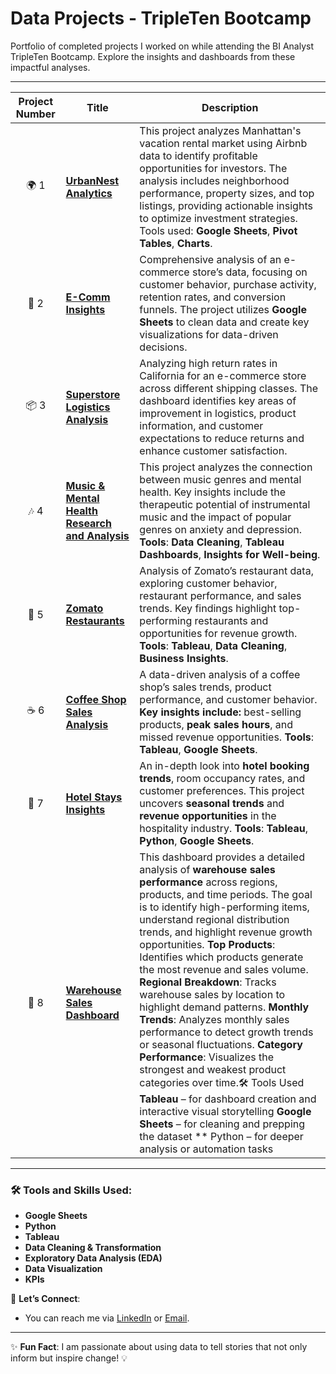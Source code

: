 # Data Projects - TripleTen Bootcamp

Portfolio of completed projects I worked on while attending the BI Analyst TripleTen Bootcamp. Explore the insights and dashboards from these impactful analyses.

---

| **Project Number** | **Title** | **Description** |
| :---------------: | ----------- | ------------ |
| 🌍 1 | [**UrbanNest Analytics**](https://docs.google.com/spreadsheets/d/1Cxh5BZZzvQIZ5wAb0TGzpXUaVOcipXXlkg3a5iDdfz4/edit?usp=sharing) | This project analyzes Manhattan's vacation rental market using Airbnb data to identify profitable opportunities for investors. The analysis includes neighborhood performance, property sizes, and top listings, providing actionable insights to optimize investment strategies. Tools used: **Google Sheets**, **Pivot Tables**, **Charts**. |
| 🛒 2 | [**E-Comm Insights**](https://docs.google.com/spreadsheets/d/1ZkFRRoC1LxGZjKQM1ZhiqVoGbdOZmQXi0pKvJ0yxo-I/edit?usp=sharing) | Comprehensive analysis of an e-commerce store’s data, focusing on customer behavior, purchase activity, retention rates, and conversion funnels. The project utilizes **Google Sheets** to clean data and create key visualizations for data-driven decisions. |
| 📦 3 | [**Superstore Logistics Analysis**](https://public.tableau.com/views/SuperstoreLogisticsAnalysis/Dashboard32?:language=en-US&:sid=&:redirect=auth&:display_count=n&:origin=viz_share_link) | Analyzing high return rates in California for an e-commerce store across different shipping classes. The dashboard identifies key areas of improvement in logistics, product information, and customer expectations to reduce returns and enhance customer satisfaction. |
| 🎶 4 | [**Music & Mental Health Research and Analysis**](https://public.tableau.com/views/MusicandMentalHealthPresentation/MusicandMentalHealth?:language=en-US&:sid=&:redirect=auth&:display_count=n&:origin=viz_share_link) | This project analyzes the connection between music genres and mental health. Key insights include the therapeutic potential of instrumental music and the impact of popular genres on anxiety and depression. **Tools**: **Data Cleaning**, **Tableau Dashboards**, **Insights for Well-being**. |
| 🍴 5 | [**Zomato Restaurants**](https://public.tableau.com/views/UpdatedZomatoAnalysis/ZomatosRestaurantAnalysis?:language=en-US&:sid=&:redirect=auth&:display_count=n&:origin=viz_share_link) | Analysis of Zomato’s restaurant data, exploring customer behavior, restaurant performance, and sales trends. Key findings highlight top-performing restaurants and opportunities for revenue growth. **Tools**: **Tableau**, **Data Cleaning**, **Business Insights**. |
| ☕ 6 | [**Coffee Shop Sales Analysis**](https://public.tableau.com/app/profile/tasha.curtis/viz/CoffeeShopDataset_17421543632310/Dashboard1?publish=yes) | A data-driven analysis of a coffee shop’s sales trends, product performance, and customer behavior. **Key insights include:** best-selling products, **peak sales hours**, and missed revenue opportunities. **Tools**: **Tableau**, **Google Sheets**. |
| 🏨 7 | [**Hotel Stays Insights**](https://public.tableau.com/views/HotelBooking_TLC/HotelManagementDashboard?%3Adisplay_static_image=y&%3Aembed=true&%3Aembed=y&%3Alanguage=en-US&publish=yes&%3AshowVizHome=n&%3AapiID=host0#navType=0&navSrc=Parse) | An in-depth look into **hotel booking trends**, room occupancy rates, and customer preferences. This project uncovers **seasonal trends** and **revenue opportunities** in the hospitality industry. **Tools**: **Tableau**, **Python**, **Google Sheets**. |
| 🏬 8 |  [**Warehouse Sales Dashboard**](https://public.tableau.com/app/profile/tasha.curtis/viz/Warehouse_Sales/Story1?publish=yes) | This dashboard provides a detailed analysis of **warehouse sales performance** across regions, products, and time periods. The goal is to identify high-performing items, understand regional distribution trends, and highlight revenue growth opportunities. **Top Products**: Identifies which products generate the most revenue and sales volume. **Regional Breakdown**: Tracks warehouse sales by location to highlight demand patterns. **Monthly Trends**: Analyzes monthly sales performance to detect growth trends or seasonal fluctuations. **Category Performance**: Visualizes the strongest and weakest product categories over time.🛠️ Tools Used **Tableau** – for dashboard creation and interactive visual storytelling **Google Sheets** – for cleaning and prepping the dataset ** Python – for deeper analysis or automation tasks



---

### 🛠️ Tools and Skills Used:
- **Google Sheets**
- **Python**  
- **Tableau**
- **Data Cleaning & Transformation**
- **Exploratory Data Analysis (EDA)**
- **Data Visualization**
- **KPIs**
 

📢 **Let’s Connect**:
- You can reach me via [LinkedIn](https://www.linkedin.com/in/tasha-curtis-9ba5864b/) or [Email](curtistasha@gmail.com).

---

✨ **Fun Fact**: I am passionate about using data to tell stories that not only inform but inspire change! 💡

